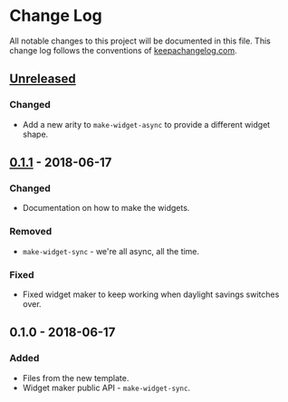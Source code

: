 # Change Log
All notable changes to this project will be documented in this file. This change log follows the conventions of [keepachangelog.com](http://keepachangelog.com/).

## [Unreleased]
### Changed
- Add a new arity to `make-widget-async` to provide a different widget shape.

## [0.1.1] - 2018-06-17
### Changed
- Documentation on how to make the widgets.

### Removed
- `make-widget-sync` - we're all async, all the time.

### Fixed
- Fixed widget maker to keep working when daylight savings switches over.

## 0.1.0 - 2018-06-17
### Added
- Files from the new template.
- Widget maker public API - `make-widget-sync`.

[Unreleased]: https://github.com/your-name/clj-demo/compare/0.1.1...HEAD
[0.1.1]: https://github.com/your-name/clj-demo/compare/0.1.0...0.1.1
